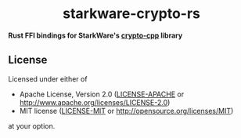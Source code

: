 <p align="center">
  <h1 align="center">starkware-crypto-rs</h1>
</p>

**Rust FFI bindings for StarkWare's [crypto-cpp](https://github.com/starkware-libs/crypto-cpp) library**

## License

Licensed under either of

- Apache License, Version 2.0 ([LICENSE-APACHE](./LICENSE-APACHE) or http://www.apache.org/licenses/LICENSE-2.0)
- MIT license ([LICENSE-MIT](./LICENSE-MIT) or http://opensource.org/licenses/MIT)

at your option.
